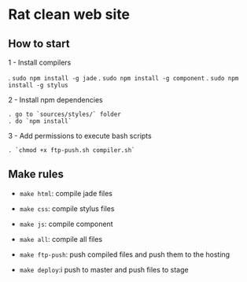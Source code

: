 # Rat clean web site

## How to start

  1 - Install compilers

  . `sudo npm install -g jade`
  . `sudo npm install -g component`
  . `sudo npm install -g stylus`

  2 - Install npm dependencies

    . go to `sources/styles/` folder
    . do `npm install`

  3 - Add permissions to execute bash scripts

    . `chmod +x ftp-push.sh compiler.sh`

## Make rules

  - `make html`: compile jade files

  - `make css`: compile stylus files

  - `make js`: compile component

  - `make all`: compile all files

  - `make ftp-push`: push compiled files and push them to the hosting

  - `make deploy`:i push to master and push files to stage
